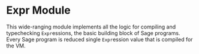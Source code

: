 # Expr Module

This wide-ranging module implements all the logic for compiling and typechecking `Expr`essions, the basic building block of Sage programs. Every Sage program is reduced single `Expr`ession value that is compiled for the VM.